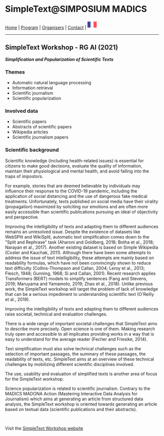 
# SimpleText@SIMPOSIUM MADICS

[Home](https://simpletext-madics.github.io/2021/simposium-madics/en) | [Program](https://simpletext-madics.github.io/2021/simposium-madics/en/program) | [Organisers](https://simpletext-madics.github.io/2021/simposium-madics/en/organisers) | [Contact](https://simpletext-madics.github.io/2021/simposium-madics/en/contact) | [<img src="../FR.png" width="30">](https://simpletext-madics.github.io/2021/simposium-madics/fr)

---

## SimpleText Workshop - RG AI (2021)  
**_Simplification and Popularization of Scientific Texts_**

### Themes
* Automatic natural language processing
* Information retrieval
* Scientific journalism
* Scientific popularization

### Involved data
* Scientific papers
* Abstracts of scientific papers
* Wikipedia articles
* Scientific journalism papers

### Scientific background
Scientific knowledge (including health-related issues) is essential for citizens to make good decisions, evaluate the quality of information, maintain their physiological and mental health, and avoid falling into the traps of impostors.

For example, stories that are deemed believable by individuals may influence their response to the COVID-19 pandemic, including the application of social distancing and the use of dangerous fake medical treatments. Unfortunately, texts published on social media have their virality (propagation) maximized by soliciting our emotions and are often more easily accessible than scientific publications pursuing an ideal of objectivity and perspective.

Improving the intelligibility of texts and adapting them to different audiences remains an unresolved issue. Despite the existence of datasets like WebSPlit and WikiSplit, automatic text simplification comes down to the "Split and Rephrase" task (Aharoni and Goldberg, 2018; Botha et al., 2018; Narayan et al., 2017). Another existing dataset is based on Simple Wikipedia (Coster and Kauchak, 2011). Although there have been some attempts to address the issue of text intelligibility, these attempts are mainly based on readability formulas, which have not been convincingly shown to reduce text difficulty (Collins-Thompson and Callan, 2004; Leroy et al., 2013; Flesch, 1948; Gunning, 1968; Si and Callan, 2001). Recent research applies Transformers (BERT) models to simplify sentences (Fang and Stevens, 2019; Maruyama and Yamamoto, 2019; Zhao et al., 2018). Unlike previous work, the SimpleText workshop will target the problem of lack of knowledge that can be a serious impediment to understanding scientific text (O'Reilly et al., 2019).

Improving the intelligibility of texts and adapting them to different audiences raise societal, technical and evaluation challenges.

There is a wide range of important societal challenges that SimpleText aims to describe more precisely. Open science is one of them. Making research truly open and accessible to all implicates providing works in a way that is easy to understand for the average reader (Fecher and Friesike, 2014).

Text simplification must also solve technical challenges such as the selection of important passages, the summary of these passages, the readability of texts, etc. SimpleText aims at an overview of these technical challenges by mobilizing different scientific disciplines involved.

The use, usability and evaluation of simplified texts is another area of focus for the SimpleText workshop.

Science popularization is related to scientific journalism. Contrary to the MADICS MADONA Action (Mastering Interactive Data Analysis for Journalism) which aims at generating an article from structured data analysis, the SimpleText workshop is oriented towards generating an article based on textual data (scientific publications and their abstracts).

<br>

Visit the [SimpleText Workshop website](https://simpletext-madics.github.io/2021/en/)
